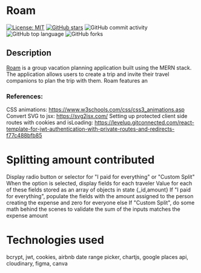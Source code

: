 # Roam 

[![License: MIT](https://img.shields.io/badge/License-MIT-yellow.svg)](https://opensource.org/licenses/MIT) [![GitHub stars](https://img.shields.io/github/stars/pkriengsiri/roam)](https://github.com/pkriengsiri/roam/stargazers) ![GitHub commit activity](https://img.shields.io/github/commit-activity/y/pkriengsiri/roam) ![GitHub top language](https://img.shields.io/github/languages/top/pkriengsiri/roam) ![GitHub forks](https://img.shields.io/github/forks/pkriengsiri/roam?style=social)


## Description

[Roam](https://www.roam-together.com/) is a group vacation planning application built using the MERN stack. The application allows users to create a trip and invite their travel companions to plan the trip with them. Roam features an 


### References:
CSS animations: https://www.w3schools.com/css/css3_animations.asp
Convert SVG to jsx: https://svg2jsx.com/ 
Setting up protected client side routes with cookies and isLoading:  https://levelup.gitconnected.com/react-template-for-jwt-authentication-with-private-routes-and-redirects-f77c488bfb85


# Splitting amount contributed

Display radio button or selector for "I paid for everything" or "Custom Split"
When the option is selected, display fields for each traveler
Value for each of these fields stored as an array of objects in state {_id,amount}
If "I paid for everything", populate the fields with the amount assigned to the person creating the expense and zero for everyone else
If "Custom Split", do some math behind the scenes to validate the sum of the inputs matches the expense amount


# Technologies used
bcrypt, jwt, cookies, airbnb date range picker, chartjs, google places api, cloudinary, figma, canva 